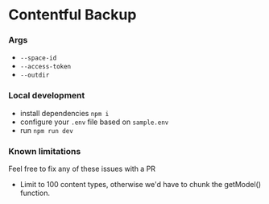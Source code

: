 # Contentful Backup

### Args

- `--space-id`
- `--access-token`
- `--outdir`

### Local development

- install dependencies `npm i`
- configure your `.env` file based on `sample.env`
- run `npm run dev`

### Known limitations

Feel free to fix any of these issues with a PR

- Limit to 100 content types, otherwise we'd have to chunk the getModel() function.
